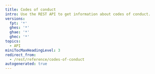 ```yaml
---
title: Codes of conduct
intro: Use the REST API to get information about codes of conduct.
versions:
  fpt: '*'
  ghes: '*'
  ghae: '*'
  ghec: '*'
topics:
  - API
miniTocMaxHeadingLevel: 3
redirect_from:
  - /rest/reference/codes-of-conduct
autogenerated: true
---
```




<!-- Content after this section is automatically generated -->
